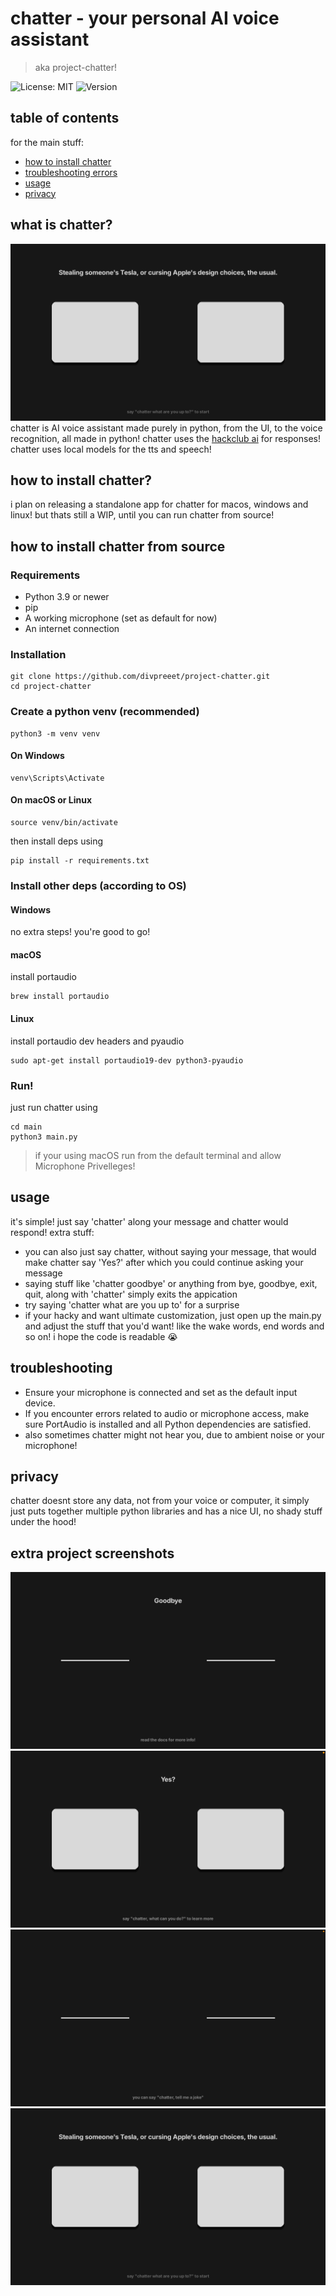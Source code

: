 # chatter - your personal AI voice assistant
> aka project-chatter!

![License: MIT](https://img.shields.io/badge/License-MIT-blue.svg)
![Version](https://img.shields.io/badge/version-0.1.1-brightgreen.svg)

## table of contents
for the main stuff:

- [how to install chatter](#how-to-install-chatter-from-source)
- [troubleshooting errors](#troubleshooting)
- [usage](#usage)
- [privacy](#privacy)

## what is chatter?
![chatter_screenshot](assets/speaking.png)
chatter is AI voice assistant made purely in python, from the UI, to the voice recognition, all made in python! chatter uses the [hackclub ai](https://ai.hackclub.com/) for responses! chatter uses local models for the tts and speech!


## how to install chatter?
i plan on releasing a standalone app for chatter for macos, windows and linux! but thats still a WIP, until you can run chatter from source!


## how to install chatter from source
### Requirements
- Python 3.9 or newer
- pip
- A working microphone (set as default for now)
- An internet connection

### Installation
```
git clone https://github.com/divpreeet/project-chatter.git
cd project-chatter
```
### Create a python venv (recommended)
```
python3 -m venv venv
```

#### On Windows 
```
venv\Scripts\Activate
```
#### On macOS or Linux
```
source venv/bin/activate
```

then install deps using
```
pip install -r requirements.txt
```
### Install other deps (according to OS)

#### Windows
no extra steps! you're good to go!

#### macOS
install portaudio
```
brew install portaudio
```
#### Linux
install portaudio dev headers and pyaudio
```
sudo apt-get install portaudio19-dev python3-pyaudio
```

### Run!
just run chatter using
```
cd main
python3 main.py
```
> if your using macOS run from the default terminal and allow Microphone Privelleges!

## usage
it's simple! just say 'chatter' along your message and chatter would respond!
extra stuff:
- you can also just say chatter, without saying your message, that would make chatter say 'Yes?' after which you could continue asking your message
- saying stuff like 'chatter goodbye' or anything from bye, goodbye, exit, quit, along with 'chatter' simply exits the appication
- try saying 'chatter what are you up to' for a surprise
- if your hacky and want ultimate customization, just open up the main.py and adjust the stuff that you'd want! like the wake words, end words and so on! i hope the code is readable 😭


## troubleshooting
- Ensure your microphone is connected and set as the default input device.
- If you encounter errors related to audio or microphone access, make sure PortAudio is installed and all Python dependencies are satisfied.
- also sometimes chatter might not hear you, due to ambient noise or your microphone!

## privacy
chatter doesnt store any data, not from your voice or computer, it simply just puts together multiple python libraries and has a nice UI, no shady stuff under the hood!

## extra project screenshots
![goodbye](assets/goodbye.png)
![yes](assets/yes.png)
![idle](assets/idle.png)
![speaking](assets/speaking.png)